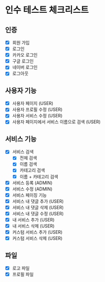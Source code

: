 # 인수 테스트 체크리스트

## 인증 
- [X] 회원 가입
- [X] 로그인
- [X] 카카오 로그인
- [X] 구글 로그인
- [X] 네이버 로그인
- [X] 로그아웃

## 사용자 기능
- [X] 사용자 페이지 (USER)
- [X] 사용자 프로필 수정 (USER)
- [X] 사용자 서비스 수정 (USER)
- [X] 사용자 페이지에서 서비스 이름으로 검색 (USER)

## 서비스 기능

- [X] 서비스 검색 
  - [X] 전체 검색
  - [X] 이름 검색
  - [X] 카테고리 검색
  - [X] 이름 + 카테고리 검색

- [X] 서비스 등록 (ADMIN)
- [X] 서비스 수정 (ADMIN)
- [X] 서비스 페이징 기능
- [X] 서비스 내 댓글 추가 (USER)
- [X] 서비스 내 댓글 삭제 (USER)
- [X] 서비스 내 댓글 수정 (USER)
- [X] 내 서비스 추가 (USER)
- [X] 내 서비스 삭제 (USER)
- [X] 커스텀 서비스 추가 (USER)
- [X] 커스텀 서비스 삭제 (USER)
## 파일 
- [X] 로고 파일
- [X] 프로필 파일